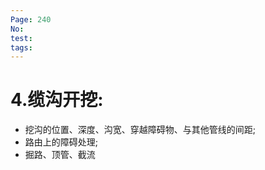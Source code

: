 ```yaml
---
Page: 240
No: 
test: 
tags: 
---
```

# 4.缆沟开挖:
- 挖沟的位置、深度、沟宽、穿越障碍物、与其他管线的间距;
- 路由上的障碍处理; 
- 掘路、顶管、截流